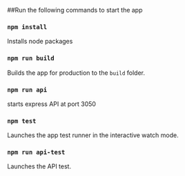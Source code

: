 ##Run the following commands to start the app

### `npm install`

Installs node packages

### `npm run build`

Builds the app for production to the `build` folder.

### `npm run api`

starts express API at port 3050


### `npm test`

Launches the app test runner in the interactive watch mode.

### `npm run api-test`

Launches the API test.



